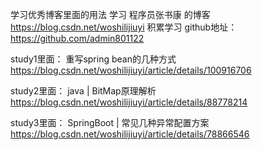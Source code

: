 学习优秀博客里面的用法
学习  程序员张书康 的博客
https://blog.csdn.net/woshilijiuyi
积累学习
github地址： https://github.com/admin801122

study1里面：
重写spring bean的几种方式 https://blog.csdn.net/woshilijiuyi/article/details/100916706

study2里面：
java | BitMap原理解析 https://blog.csdn.net/woshilijiuyi/article/details/88778214

study3里面：
SpringBoot | 常见几种异常配置方案 https://blog.csdn.net/woshilijiuyi/article/details/78866546